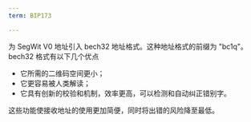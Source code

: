 ```yaml
---
term: BIP173

---
```

为 SegWit V0 地址引入 bech32 地址格式。这种地址格式的前缀为 "bc1q"。bech32 格式有以下几个优点


- 它所需的二维码空间更小；
- 它更容易被人类解读；
- 它具有创新的校验和机制，效率更高，可以检测和自动纠正错别字。

这些功能使接收地址的使用更加简便，同时将出错的风险降至最低。